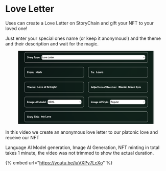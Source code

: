 # Love Letter

Uses can create a Love Letter on StoryChain and gift your NFT to your loved one!

Just enter your special ones name (or keep it anonymous!) and the theme and their description and wait for the magic.

<figure><img src="../../.gitbook/assets/loveletter_prompts.png" alt=""><figcaption></figcaption></figure>

In this video we create an anonymous love letter to our platonic love and receive our NFT

Language AI Model generation, Image AI Generation, NFT minting in total takes 1 minute, the video was not trimmed to show the actual duration.

{% embed url="https://youtu.be/iuVXPy7LcXo" %}
